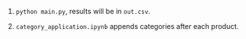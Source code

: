 1. `python main.py`, results will be in `out.csv`.

1. `category_application.ipynb` appends categories after each product.
